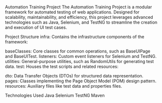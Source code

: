 Automation Training Project
The Automation Training Project is a modular framework for automated testing of web applications. Designed for scalability, maintainability, and efficiency, this project leverages advanced technologies such as Java, Selenium, and TestNG to streamline the creation and execution of UI test cases.

Project Structure
infra:
Contains the infrastructure components of the framework:

baseClasses: Core classes for common operations, such as BaseUIPage and BaseUITest.
listeners: Custom event listeners for Selenium and TestNG.
utilities: General-purpose utilities, such as RandomUtils for generating test data.
test:
Houses the test scripts and related resources:

dto: Data Transfer Objects (DTOs) for structured data representation.
pages: Classes implementing the Page Object Model (POM) design pattern.
resources: Auxiliary files like test data and properties files.

Technologies Used
Java
Selenium
TestNG
Maven
